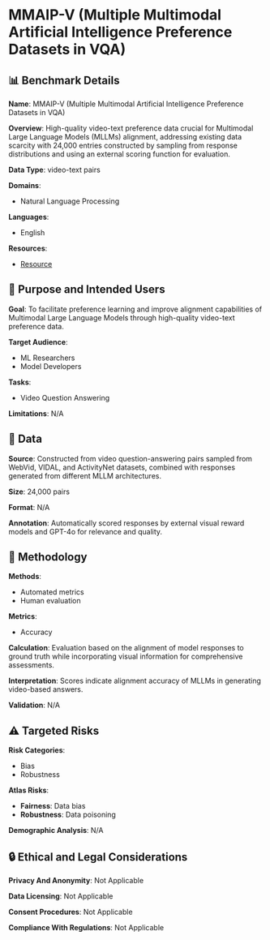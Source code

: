 # MMAIP-V (Multiple Multimodal Artificial Intelligence Preference Datasets in VQA)

## 📊 Benchmark Details

**Name**: MMAIP-V (Multiple Multimodal Artificial Intelligence Preference Datasets in VQA)

**Overview**: High-quality video-text preference data crucial for Multimodal Large Language Models (MLLMs) alignment, addressing existing data scarcity with 24,000 entries constructed by sampling from response distributions and using an external scoring function for evaluation.

**Data Type**: video-text pairs

**Domains**:
- Natural Language Processing

**Languages**:
- English

**Resources**:
- [Resource](N/A)

## 🎯 Purpose and Intended Users

**Goal**: To facilitate preference learning and improve alignment capabilities of Multimodal Large Language Models through high-quality video-text preference data.

**Target Audience**:
- ML Researchers
- Model Developers

**Tasks**:
- Video Question Answering

**Limitations**: N/A

## 💾 Data

**Source**: Constructed from video question-answering pairs sampled from WebVid, VIDAL, and ActivityNet datasets, combined with responses generated from different MLLM architectures.

**Size**: 24,000 pairs

**Format**: N/A

**Annotation**: Automatically scored responses by external visual reward models and GPT-4o for relevance and quality.

## 🔬 Methodology

**Methods**:
- Automated metrics
- Human evaluation

**Metrics**:
- Accuracy

**Calculation**: Evaluation based on the alignment of model responses to ground truth while incorporating visual information for comprehensive assessments.

**Interpretation**: Scores indicate alignment accuracy of MLLMs in generating video-based answers.

**Validation**: N/A

## ⚠️ Targeted Risks

**Risk Categories**:
- Bias
- Robustness

**Atlas Risks**:
- **Fairness**: Data bias
- **Robustness**: Data poisoning

**Demographic Analysis**: N/A

## 🔒 Ethical and Legal Considerations

**Privacy And Anonymity**: Not Applicable

**Data Licensing**: Not Applicable

**Consent Procedures**: Not Applicable

**Compliance With Regulations**: Not Applicable
